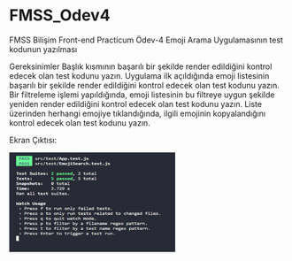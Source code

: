 # FMSS_Odev4
FMSS Bilişim Front-end Practicum Ödev-4
Emoji Arama Uygulamasının test kodunun yazılması

Gereksinimler
Başlık kısmının başarılı bir şekilde render edildiğini kontrol edecek olan test kodunu yazın.
Uygulama ilk açıldığında emoji listesinin başarılı bir şekilde render edildiğini kontrol edecek olan test kodunu yazın.
Bir filtreleme işlemi yapıldığında, emoji listesinin bu filtreye uygun şekilde yeniden render edildiğini kontrol edecek olan test kodunu yazın.
Liste üzerinden herhangi emojiye tıklandığında, ilgili emojinin kopyalandığını kontrol edecek olan test kodunu yazın.

Ekran Çıktısı:

<img src="./src/img/task4.jpg" alt="alt text" width="300" height="180">
